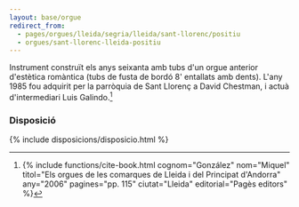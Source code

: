 ```yaml
---
layout: base/orgue
redirect_from:
  - pages/orgues/lleida/segria/lleida/sant-llorenc/positiu
  - orgues/sant-llorenc-lleida-positiu
---
```


Instrument construït els anys seixanta amb tubs d'un orgue anterior d'estètica romàntica (tubs de fusta de bordó 8'
entallats amb dents). L'any 1985 fou adquirit per la parròquia de Sant Llorenç a David Chestman, i actuà d'intermediari
Luis Galindo.[^1]

[^1]: {% include functions/cite-book.html cognom="González" nom="Miquel" titol="Els orgues de les comarques de Lleida i del Principat d'Andorra" any="2006" pagines="pp. 115" ciutat="Lleida" editorial="Pagès editors" %}

### Disposició

{% include disposicions/disposicio.html %}

